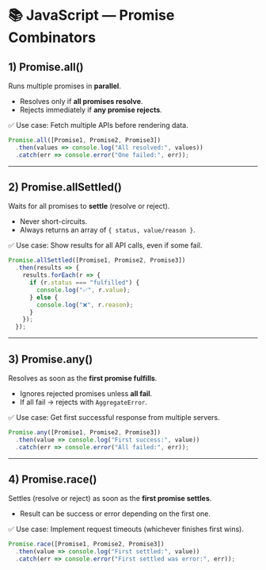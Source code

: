 # 📚 JavaScript — Promise Combinators

## 1) Promise.all()
Runs multiple promises in **parallel**.  
- Resolves only if **all promises resolve**.  
- Rejects immediately if **any promise rejects**.  

✅ Use case: Fetch multiple APIs before rendering data.

```javascript
Promise.all([Promise1, Promise2, Promise3])
  .then(values => console.log("All resolved:", values))
  .catch(err => console.error("One failed:", err));
```

---

## 2) Promise.allSettled()
Waits for all promises to **settle** (resolve or reject).  
- Never short-circuits.  
- Always returns an array of `{ status, value/reason }`.  

✅ Use case: Show results for all API calls, even if some fail.

```javascript
Promise.allSettled([Promise1, Promise2, Promise3])
  .then(results => {
    results.forEach(r => {
      if (r.status === "fulfilled") {
        console.log("✅", r.value);
      } else {
        console.log("❌", r.reason);
      }
    });
  });
```

---

## 3) Promise.any()
Resolves as soon as the **first promise fulfills**.  
- Ignores rejected promises unless **all fail**.  
- If all fail → rejects with `AggregateError`.  

✅ Use case: Get first successful response from multiple servers.

```javascript
Promise.any([Promise1, Promise2, Promise3])
  .then(value => console.log("First success:", value))
  .catch(err => console.error("All failed:", err));
```

---

## 4) Promise.race()
Settles (resolve or reject) as soon as the **first promise settles**.  
- Result can be success or error depending on the first one.  

✅ Use case: Implement request timeouts (whichever finishes first wins).

```javascript
Promise.race([Promise1, Promise2, Promise3])
  .then(value => console.log("First settled:", value))
  .catch(err => console.error("First settled was error:", err));
```

